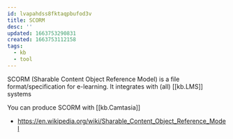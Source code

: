 ```yaml
---
id: lvapahdss8fktaqpbufod3v
title: SCORM
desc: ''
updated: 1663753290831
created: 1663753112158
tags:
  - kb
  - tool
---
```


SCORM (Sharable Content Object Reference Model) is a file format/specification for e-learning.
It integrates with (all) [[kb.LMS]] systems

You can produce SCORM with [[kb.Camtasia]]

* https://en.wikipedia.org/wiki/Sharable_Content_Object_Reference_Model

